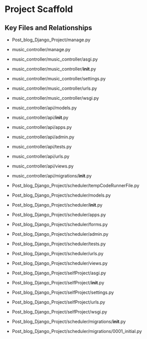 # Project Scaffold

## Key Files and Relationships

- Post_blog_Django_Project/manage.py

- music_controller/manage.py

- music_controller/music_controller/asgi.py

- music_controller/music_controller/__init__.py

- music_controller/music_controller/settings.py

- music_controller/music_controller/urls.py

- music_controller/music_controller/wsgi.py

- music_controller/api/models.py

- music_controller/api/__init__.py

- music_controller/api/apps.py

- music_controller/api/admin.py

- music_controller/api/tests.py

- music_controller/api/urls.py

- music_controller/api/views.py

- music_controller/api/migrations/__init__.py

- Post_blog_Django_Project/scheduler/tempCodeRunnerFile.py

- Post_blog_Django_Project/scheduler/models.py

- Post_blog_Django_Project/scheduler/__init__.py

- Post_blog_Django_Project/scheduler/apps.py

- Post_blog_Django_Project/scheduler/forms.py

- Post_blog_Django_Project/scheduler/admin.py

- Post_blog_Django_Project/scheduler/tests.py

- Post_blog_Django_Project/scheduler/urls.py

- Post_blog_Django_Project/scheduler/views.py

- Post_blog_Django_Project/selfProject/asgi.py

- Post_blog_Django_Project/selfProject/__init__.py

- Post_blog_Django_Project/selfProject/settings.py

- Post_blog_Django_Project/selfProject/urls.py

- Post_blog_Django_Project/selfProject/wsgi.py

- Post_blog_Django_Project/scheduler/migrations/__init__.py

- Post_blog_Django_Project/scheduler/migrations/0001_initial.py
